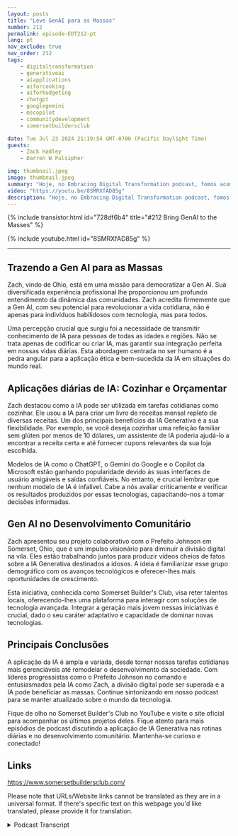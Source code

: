 ```yaml
---
layout: posts
title: "Leve GenAI para as Massas"
number: 212
permalink: episode-EDT212-pt
lang: pt
nav_exclude: true
nav_order: 212
tags:
    - digitaltransformation
    - generativeai
    - aiapplications
    - aiforcooking
    - aiforbudgeting
    - chatgpt
    - googlegemini
    - mscopilot
    - communitydevelopment
    - somersetbuildersclub

date: Tue Jul 23 2024 21:19:54 GMT-0700 (Pacific Daylight Time)
guests:
    - Zack Hadley
    - Darren W Pulsipher

img: thumbnail.jpeg
image: thumbnail.jpeg
summary: "Hoje, no Embracing Digital Transformation podcast, fomos acompanhados por Zach Hadley, um profissional multifacetado com uma vasta experiência que vai desde o planejamento urbano até o desenvolvimento de imóveis corporativos. Juntos, com o nosso anfitrião e Chefe de Arquiteto de Soluções Darren Pulsipher, explorámos o incrível potencial da Inteligência Artificial Generativa (Gen AI) e o seu papel transformador na melhoria das vidas cotidianas, especialmente dos idosos."
video: "https://youtu.be/8SMRXfAD85g"
description: "Hoje, no Embracing Digital Transformation podcast, fomos acompanhados por Zach Hadley, um profissional multifacetado com uma vasta experiência que vai desde o planejamento urbano até o desenvolvimento de imóveis corporativos. Juntos, com o nosso anfitrião e Chefe de Arquiteto de Soluções Darren Pulsipher, explorámos o incrível potencial da Inteligência Artificial Generativa (Gen AI) e o seu papel transformador na melhoria das vidas cotidianas, especialmente dos idosos."
---
```


<div>
{% include transistor.html id="728df6b4" title="#212 Bring GenAI to the Masses" %}

{% include youtube.html id="8SMRXfAD85g" %}
</div>

---

## Trazendo a Gen AI para as Massas

Zach, vindo de Ohio, está em uma missão para democratizar a Gen AI. Sua diversificada experiência profissional lhe proporcionou um profundo entendimento da dinâmica das comunidades. Zach acredita firmemente que a Gen AI, com seu potencial para revolucionar a vida cotidiana, não é apenas para indivíduos habilidosos com tecnologia, mas para todos.

Uma percepção crucial que surgiu foi a necessidade de transmitir conhecimento de IA para pessoas de todas as idades e regiões. Não se trata apenas de codificar ou criar IA, mas garantir sua integração perfeita em nossas vidas diárias. Esta abordagem centrada no ser humano é a pedra angular para a aplicação ética e bem-sucedida da IA em situações do mundo real.

## Aplicações diárias de IA: Cozinhar e Orçamentar

Zach destacou como a IA pode ser utilizada em tarefas cotidianas como cozinhar. Ele usou a IA para criar um livro de receitas mensal repleto de diversas receitas. Um dos principais benefícios da IA Generativa é a sua flexibilidade. Por exemplo, se você deseja cozinhar uma refeição familiar sem glúten por menos de 10 dólares, um assistente de IA poderia ajudá-lo a encontrar a receita certa e até fornecer cupons relevantes da sua loja escolhida.

Modelos de IA como o ChatGPT, o Gemini do Google e o Copilot da Microsoft estão ganhando popularidade devido às suas interfaces de usuário amigáveis e saídas confiáveis. No entanto, é crucial lembrar que nenhum modelo de IA é infalível. Cabe a nós avaliar criticamente e verificar os resultados produzidos por essas tecnologias, capacitando-nos a tomar decisões informadas.

## Gen AI no Desenvolvimento Comunitário

Zach apresentou seu projeto colaborativo com o Prefeito Johnson em Somerset, Ohio, que é um impulso visionário para diminuir a divisão digital na vila. Eles estão trabalhando juntos para produzir vídeos cheios de fatos sobre a IA Generativa destinados a idosos. A ideia é familiarizar esse grupo demográfico com os avanços tecnológicos e oferecer-lhes mais oportunidades de crescimento.

Esta iniciativa, conhecida como Somerset Builder's Club, visa reter talentos locais, oferecendo-lhes uma plataforma para interagir com soluções de tecnologia avançada. Integrar a geração mais jovem nessas iniciativas é crucial, dado o seu caráter adaptativo e capacidade de dominar novas tecnologias.

## Principais Conclusões

A aplicação da IA ​​é ampla e variada, desde tornar nossas tarefas cotidianas mais gerenciáveis ​​até remodelar o desenvolvimento da sociedade. Com líderes progressistas como o Prefeito Johnson no comando e entusiasmados pela IA como Zach, a divisão digital pode ser superada e a IA pode beneficiar as massas. Continue sintonizando em nosso podcast para se manter atualizado sobre o mundo da tecnologia.

Fique de olho no Somerset Builder's Club no YouTube e visite o site oficial para acompanhar os últimos projetos deles. Fique atento para mais episódios de podcast discutindo a aplicação de IA Generativa nas rotinas diárias e no desenvolvimento comunitário. Mantenha-se curioso e conectado!

## Links

https://www.somersetbuildersclub.com/ 

Please note that URLs/Website links cannot be translated as they are in a universal format. If there's specific text on this webpage you'd like translated, please provide it for translation.



<details>
<summary> Podcast Transcript </summary>

<p></p>

</details>
